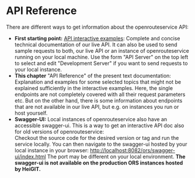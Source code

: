# API Reference

There are different ways to get information about the openrouteservice API:

* **First starting point:** [API interactive examples](https://openrouteservice.org/dev/#/api-docs/directions%20service): 
  Complete and concise technical documentation of our live API. 
  It can also be used to send sample requests to both, our live API or an instance of openrouteservice running on your local machine. 
  Use the form "API Server" on the top left to select and edit "Development Server" if you want to send requests to your local instance. 
* **This chapter** "API Reference" of the present text documentation: 
  Explanation and examples for some selected topics that might not be explained sufficiently in the interactive examples. 
  Here, the single endpoints are not completely covered with all their request parameters etc. 
  But on the other hand, there is some information about endpoints that are not available in our live API, 
  but e.g. on instances you run or host yourself. 
* **Swagger-UI:** 
  Local instances of openrouteservice also have an accessible swagger-ui. 
  This is a way to get an interactive API doc also for old versions of openrouteservice:  
  Checkout the source code for the desired version or tag and run the service locally.
  You can then navigate to the swagger-ui hosted by your local instance in your browser: [http://localhost:8082/ors/swagger-ui/index.html](http://localhost:8082/ors/swagger-ui/index.html)
  The port may be different on your local environment.
  **The swagger-ui is not available on the production ORS instances hosted by HeiGIT.**
